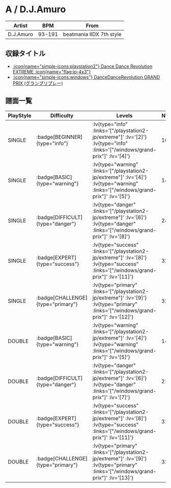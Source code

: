 # A / D.J.Amuro

|Artist|BPM|From|
|------|---|----|
|D.J.Amuro|93-191|beatmania IIDX 7th style|

## 収録タイトル

- [ :icon{name="simple-icons:playstation2"} Dance Dance Revolution EXTREME :icon{name="flag:jp-4x3"} ](/playstation2-jp/extreme)
- [ :icon{name="simple-icons:windows"} DanceDanceRevolution GRAND PRIX (グランプリプレー)](/windows/grand-prix)

## 譜面一覧

|PlayStyle|Difficulty|Levels|Notes|Movie|
|---------|----------|------|-----|-----|
|SINGLE| :badge[BEGINNER]{type="info"} | :lv{type="info" :links='["/playstation2-jp/extreme"]' :lv='[2]'}  :lv{type="info" :links='["/windows/grand-prix"]' :lv='[4]'} |104/0||
|SINGLE| :badge[BASIC]{type="warning"} | :lv{type="warning" :links='["/playstation2-jp/extreme"]' :lv='[4]'}  :lv{type="warning" :links='["/windows/grand-prix"]' :lv='[5]'} |147/7||
|SINGLE| :badge[DIFFICULT]{type="danger"} | :lv{type="danger" :links='["/playstation2-jp/extreme"]' :lv='[6]'}  :lv{type="danger" :links='["/windows/grand-prix"]' :lv='[8]'} |241/2||
|SINGLE| :badge[EXPERT]{type="success"} | :lv{type="success" :links='["/playstation2-jp/extreme"]' :lv='[8]'}  :lv{type="success" :links='["/windows/grand-prix"]' :lv='[11]'} |329/3||
|SINGLE| :badge[CHALLENGE]{type="primary"} | :lv{type="primary" :links='["/playstation2-jp/extreme"]' :lv='[9]'}  :lv{type="primary" :links='["/windows/grand-prix"]' :lv='[12]'} |326/3||
|DOUBLE| :badge[BASIC]{type="warning"} | :lv{type="warning" :links='["/playstation2-jp/extreme"]' :lv='[4]'}  :lv{type="warning" :links='["/windows/grand-prix"]' :lv='[5]'} |146/2||
|DOUBLE| :badge[DIFFICULT]{type="danger"} | :lv{type="danger" :links='["/playstation2-jp/extreme"]' :lv='[6]'}  :lv{type="danger" :links='["/windows/grand-prix"]' :lv='[7]'} |214/2||
|DOUBLE| :badge[EXPERT]{type="success"} | :lv{type="success" :links='["/playstation2-jp/extreme"]' :lv='[8]'}  :lv{type="success" :links='["/windows/grand-prix"]' :lv='[11]'} |318/3||
|DOUBLE| :badge[CHALLENGE]{type="primary"} | :lv{type="primary" :links='["/playstation2-jp/extreme"]' :lv='[9]'}  :lv{type="primary" :links='["/windows/grand-prix"]' :lv='[13]'} |324/3||
